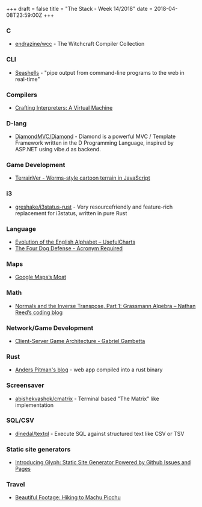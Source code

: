 +++
draft = false
title = "The Stack - Week 14/2018"
date = 2018-04-08T23:59:00Z
+++



### C

 - [endrazine/wcc][Endrazinewccthewitchcraftcompi993] - The Witchcraft Compiler Collection

[Endrazinewccthewitchcraftcompi993]: https://github.com/endrazine/wcc



### CLI

 - [Seashells][Seashells731] - "pipe output from command-line programs to the web in real-time"

[Seashells731]: https://seashells.io/



### Compilers

 - [Crafting Interpreters: A Virtual Machine][Avirtualmachinecraftinginterpr525]

[Avirtualmachinecraftinginterpr525]: http://www.craftinginterpreters.com/a-virtual-machine.html



### D-lang

 - [DiamondMVC/Diamond][Diamondmvcdiamonddiamondisapow312] - Diamond is a powerful MVC / Template Framework written in the D Programming Language, inspired by ASP.NET using vibe.d as backend.

[Diamondmvcdiamonddiamondisapow312]: https://github.com/DiamondMVC/Diamond



### Game Development

 - [TerrainVer - Worms-style cartoon terrain in JavaScript][Terrainverwormsstylecartoonter366]

[Terrainverwormsstylecartoonter366]: https://juliango202.com/terrainver/?terrain=eyJ3IjoxMzYzLCJzZWVkIjowLjA0NDgzMTQ2NDE1NTgyNDA2LCJub2lzZSI6MzUsInR5cGUiOiJ0eXBlLTMiLCJjaGFyYXMiOjl9



### i3

 - [greshake/i3status-rust][Greshakei3statusrustveryresour774] - Very resourcefriendly and feature-rich replacement for i3status, written in pure Rust

[Greshakei3statusrustveryresour774]: https://github.com/greshake/i3status-rust



### Language

 - [Evolution of the English Alphabet – UsefulCharts][Evolutionoftheenglishalphabetu164]
 - [The Four Dog Defense - Acronym Required][Thefourdogdefenseacronymrequir316]

[Evolutionoftheenglishalphabetu164]: https://usefulcharts.com/blogs/charts/evolution-of-the-english-alphabet
[Thefourdogdefenseacronymrequir316]: http://acronymrequired.com/2011/10/the-four-dog-defense.html



### Maps

 - [Google Maps’s Moat][Googlemapssmoat762]

[Googlemapssmoat762]: https://www.justinobeirne.com/google-maps-moat



### Math

 - [Normals and the Inverse Transpose, Part 1: Grassmann Algebra – Nathan Reed’s coding blog][Normalsandtheinversetransposep359]

[Normalsandtheinversetransposep359]: http://reedbeta.com/blog/normals-inverse-transpose-part-1/



### Network/Game Development

 - [Client-Server Game Architecture - Gabriel Gambetta][Clientservergamearchitecturega508]

[Clientservergamearchitecturega508]: http://www.gabrielgambetta.com/client-server-game-architecture.html



### Rust

 - [Anders Pitman's blog][Anderspitmansblog802] - web app compiled into a rust binary

[Anderspitmansblog802]: https://anderspitman.net/2018/04/04/static-react-rust-webapp/



### Screensaver

 - [abishekvashok/cmatrix][Abishekvashokcmatrixterminalba488] - Terminal based "The Matrix" like implementation

[Abishekvashokcmatrixterminalba488]: https://github.com/abishekvashok/cmatrix



### SQL/CSV

 - [dinedal/textql][Dinedaltextqlexecutesqlagainst125] - Execute SQL against structured text like CSV or TSV

[Dinedaltextqlexecutesqlagainst125]: https://github.com/dinedal/textql



### Static site generators

 - [Introducing Glyph: Static Site Generator Powered by Github Issues and Pages][Introducingglyphstaticsitegene158]

[Introducingglyphstaticsitegene158]: https://dbriemann.github.io/blog/2-introducing-glyph-static-site-generator-powered-by-github-issues-and-pages.html



### Travel

 - [Beautiful Footage: Hiking to Machu Picchu][Beautifulfootagehikingtomachup464]

[Beautifulfootagehikingtomachup464]: https://video.nationalgeographic.com/video/news/160224-machu-picchu-hiking-trail-salkantay-trail-vin?sf186245386=1



